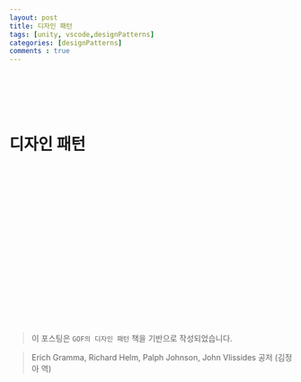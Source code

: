 ```yaml
---
layout: post
title: 디자인 패턴
tags: [unity, vscode,designPatterns]
categories: [designPatterns]
comments : true
---
```

<br>
<br>
<br>
<br>

# 디자인 패턴

<BR>

##








<br>
<br>
<br>
<br>
<br>
<br>
<br>
<br>
<br>
<br>
<br>
<br>
<br>
<br>


>이 포스팅은 `GOF의 디자인 패턴` 책을 기반으로 작성되었습니다.

>Erich Gramma, Richard Helm, Palph Johnson, John Vlissides 공저 (김정아 역)